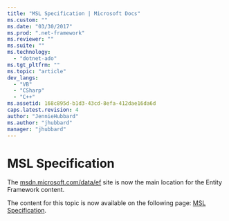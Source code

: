 ```yaml
---
title: "MSL Specification | Microsoft Docs"
ms.custom: ""
ms.date: "03/30/2017"
ms.prod: ".net-framework"
ms.reviewer: ""
ms.suite: ""
ms.technology: 
  - "dotnet-ado"
ms.tgt_pltfrm: ""
ms.topic: "article"
dev_langs: 
  - "VB"
  - "CSharp"
  - "C++"
ms.assetid: 168c895d-b1d3-43cd-8efa-412dae16da6d
caps.latest.revision: 4
author: "JennieHubbard"
ms.author: "jhubbard"
manager: "jhubbard"
---
```

# MSL Specification
The [msdn.microsoft.com/data/ef](http://msdn.microsoft.com/data/ef) site is now the main location for the Entity Framework content.  
  
 The content for this topic is now available on the following page: [MSL Specification](http://msdn.microsoft.com/data/jj652027).